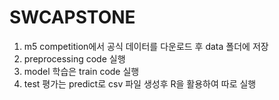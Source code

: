 # SWCAPSTONE
1. m5 competition에서 공식 데이터를 다운로드 후 data 폴더에 저장
2. preprocessing code 실행 
3. model 학습은 train code 실행 
4. test 평가는 predict로 csv 파일 생성후 R을 활용하여 따로 실행
